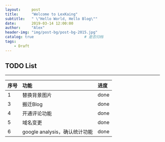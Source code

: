 ```yaml
---
layout:     post
title:      "Welcome to LexKaing"
subtitle:   " \"Hello World, Hello Blog\""
date:       2019-03-14 12:00:00
author:     "Alex"
header-img: "img/post-bg/post-bg-2015.jpg"
catalog: true                       # 是否归档
tags:
    - Draft
---
```


## TODO List

----------------

序号|功能|进度
---|:---|:--
1|替换背景图片|done
3|搬迁Blog|done
4|开通评论功能|done
5|域名变更|done
6|google analysis，确认统计功能|done
